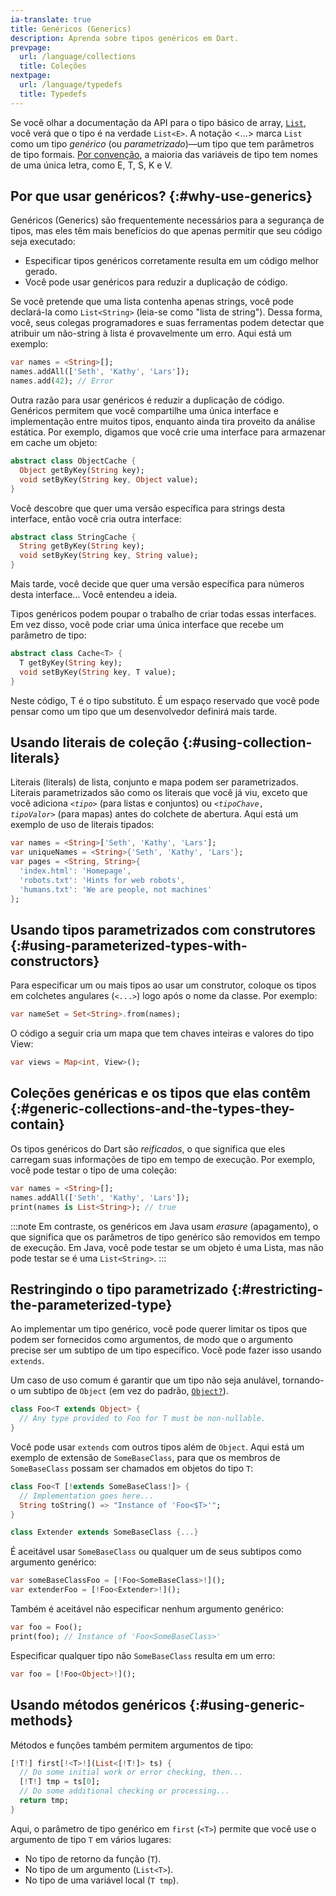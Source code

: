 ```yaml
---
ia-translate: true
title: Genéricos (Generics)
description: Aprenda sobre tipos genéricos em Dart.
prevpage:
  url: /language/collections
  title: Coleções
nextpage:
  url: /language/typedefs
  title: Typedefs
---
```


<?code-excerpt replace="/ *\/\/\s+ignore_for_file:[^\n]+\n//g; /(^|\n) *\/\/\s+ignore:[^\n]+\n/$1/g; /(\n[^\n]+) *\/\/\s+ignore:[^\n]+\n/$1\n/g; / *\/\/\s+ignore:[^\n]+//g; /([A-Z]\w*)\d\b/$1/g"?>

Se você olhar a documentação da API para o tipo básico de array,
[`List`][], você verá que o tipo é na verdade `List<E>`.
A notação \<...\> marca `List` como um tipo
*genérico* (ou *parametrizado*)—um tipo que tem parâmetros de tipo formais.
[Por convenção][], a maioria das variáveis de tipo tem nomes de uma única letra,
como E, T, S, K e V.

## Por que usar genéricos? {:#why-use-generics}

Genéricos (Generics) são frequentemente necessários para a segurança de tipos, mas eles têm mais benefícios
do que apenas permitir que seu código seja executado:

*   Especificar tipos genéricos corretamente resulta em um código melhor gerado.
*   Você pode usar genéricos para reduzir a duplicação de código.

Se você pretende que uma lista contenha apenas strings, você pode
declará-la como `List<String>` (leia-se como "lista de string"). Dessa forma,
você, seus colegas programadores e suas ferramentas podem detectar que atribuir um não-string à
lista é provavelmente um erro. Aqui está um exemplo:

```dart tag=fails-sa
var names = <String>[];
names.addAll(['Seth', 'Kathy', 'Lars']);
names.add(42); // Error
```

Outra razão para usar genéricos é reduzir a duplicação de código.
Genéricos permitem que você compartilhe uma única interface e implementação entre
muitos tipos, enquanto ainda tira proveito da análise estática.
Por exemplo, digamos que você crie uma interface para
armazenar em cache um objeto:

<?code-excerpt "misc/lib/language_tour/generics/cache.dart (object-cache)"?>
```dart
abstract class ObjectCache {
  Object getByKey(String key);
  void setByKey(String key, Object value);
}
```

Você descobre que quer uma versão específica para strings desta interface,
então você cria outra interface:

<?code-excerpt "misc/lib/language_tour/generics/cache.dart (string-cache)"?>
```dart
abstract class StringCache {
  String getByKey(String key);
  void setByKey(String key, String value);
}
```

Mais tarde, você decide que quer uma versão específica para números desta
interface... Você entendeu a ideia.

Tipos genéricos podem poupar o trabalho de criar todas essas interfaces.
Em vez disso, você pode criar uma única interface que recebe um parâmetro de tipo:

<?code-excerpt "misc/lib/language_tour/generics/cache.dart (cache)"?>
```dart
abstract class Cache<T> {
  T getByKey(String key);
  void setByKey(String key, T value);
}
```

Neste código, T é o tipo substituto. É um espaço reservado que você pode
pensar como um tipo que um desenvolvedor definirá mais tarde.


## Usando literais de coleção {:#using-collection-literals}

Literais (literals) de lista, conjunto e mapa podem ser parametrizados. Literais parametrizados são
como os literais que você já viu, exceto que você adiciona
<code>&lt;*tipo*></code> (para listas e conjuntos) ou
<code>&lt;*tipoChave*, *tipoValor*></code> (para mapas)
antes do colchete de abertura. Aqui está um exemplo de uso de literais tipados:

<?code-excerpt "misc/lib/language_tour/generics/misc.dart (collection-literals)"?>
```dart
var names = <String>['Seth', 'Kathy', 'Lars'];
var uniqueNames = <String>{'Seth', 'Kathy', 'Lars'};
var pages = <String, String>{
  'index.html': 'Homepage',
  'robots.txt': 'Hints for web robots',
  'humans.txt': 'We are people, not machines'
};
```


## Usando tipos parametrizados com construtores {:#using-parameterized-types-with-constructors}

Para especificar um ou mais tipos ao usar um construtor, coloque os tipos em
colchetes angulares (`<...>`) logo após o nome da classe. Por exemplo:

<?code-excerpt "misc/test/language_tour/generics_test.dart (constructor-1)"?>
```dart
var nameSet = Set<String>.from(names);
```

O código a seguir cria um mapa que tem chaves inteiras e valores do
tipo View:

<?code-excerpt "misc/test/language_tour/generics_test.dart (constructor-2)"?>
```dart
var views = Map<int, View>();
```


## Coleções genéricas e os tipos que elas contêm {:#generic-collections-and-the-types-they-contain}

Os tipos genéricos do Dart são *reificados*, o que significa que eles carregam suas informações de tipo
em tempo de execução. Por exemplo, você pode testar o tipo de uma
coleção:

<?code-excerpt "misc/test/language_tour/generics_test.dart (generic-collections)"?>
```dart
var names = <String>[];
names.addAll(['Seth', 'Kathy', 'Lars']);
print(names is List<String>); // true
```

:::note
Em contraste, os genéricos em Java usam *erasure* (apagamento), o que significa que os parâmetros de tipo
genérico são removidos em tempo de execução. Em Java, você pode testar se
um objeto é uma Lista, mas não pode testar se é uma `List<String>`.
:::


## Restringindo o tipo parametrizado {:#restricting-the-parameterized-type}

Ao implementar um tipo genérico,
você pode querer limitar os tipos que podem ser fornecidos como argumentos,
de modo que o argumento precise ser um subtipo de um tipo específico.
Você pode fazer isso usando `extends`.

Um caso de uso comum é garantir que um tipo não seja anulável,
tornando-o um subtipo de `Object`
(em vez do padrão, [`Object?`][top-and-bottom]).

<?code-excerpt "misc/lib/language_tour/generics/misc.dart (non-nullable)"?>
```dart
class Foo<T extends Object> {
  // Any type provided to Foo for T must be non-nullable.
}
```

Você pode usar `extends` com outros tipos além de `Object`.
Aqui está um exemplo de extensão de `SomeBaseClass`,
para que os membros de `SomeBaseClass` possam ser chamados em objetos do tipo `T`:

<?code-excerpt "misc/lib/language_tour/generics/base_class.dart (generic)" replace="/extends SomeBaseClass(?=. \{)/[!$&!]/g"?>
```dart
class Foo<T [!extends SomeBaseClass!]> {
  // Implementation goes here...
  String toString() => "Instance of 'Foo<$T>'";
}

class Extender extends SomeBaseClass {...}
```

É aceitável usar `SomeBaseClass` ou qualquer um de seus subtipos como argumento genérico:

<?code-excerpt "misc/test/language_tour/generics_test.dart (SomeBaseClass-ok)" replace="/Foo.\w+./[!$&!]/g"?>
```dart
var someBaseClassFoo = [!Foo<SomeBaseClass>!]();
var extenderFoo = [!Foo<Extender>!]();
```

Também é aceitável não especificar nenhum argumento genérico:

<?code-excerpt "misc/test/language_tour/generics_test.dart (no-generic-arg-ok)" replace="/expect\((.*?).toString\(\), .(.*?).\);/print($1); \/\/ $2/g"?>
```dart
var foo = Foo();
print(foo); // Instance of 'Foo<SomeBaseClass>'
```

Especificar qualquer tipo não `SomeBaseClass` resulta em um erro:

```dart tag=fails-sa
var foo = [!Foo<Object>!]();
```


## Usando métodos genéricos {:#using-generic-methods}

Métodos e funções também permitem argumentos de tipo:

<!-- {{site.dartpad}}/a02c53b001977efa4d803109900f21bb -->
<!-- https://gist.github.com/a02c53b001977efa4d803109900f21bb -->
<?code-excerpt "misc/test/language_tour/generics_test.dart (method)" replace="/<T.(?=\()|T/[!$&!]/g"?>
```dart
[!T!] first[!<T>!](List<[!T!]> ts) {
  // Do some initial work or error checking, then...
  [!T!] tmp = ts[0];
  // Do some additional checking or processing...
  return tmp;
}
```

Aqui, o parâmetro de tipo genérico em `first` (`<T>`)
permite que você use o argumento de tipo `T` em vários lugares:

*   No tipo de retorno da função (`T`).
*   No tipo de um argumento (`List<T>`).
*   No tipo de uma variável local (`T tmp`).

[`List`]: {{site.dart-api}}/dart-core/List-class.html
[Por convenção]: /effective-dart/design#do-follow-existing-mnemonic-conventions-when-naming-type-parameters
[top-and-bottom]: /null-safety/understanding-null-safety#top-and-bottom
